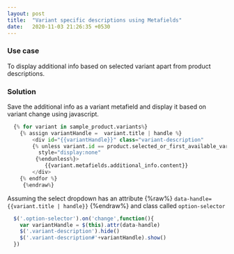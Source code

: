 ```yaml
---
layout: post
title:  "Variant specific descriptions using Metafields"
date:   2020-11-03 21:26:35 +0530
---
```

 
### Use case 

 To display additional info based on selected variant apart from product descriptions. 

### Solution  

Save the additional info as a variant metafield and display it based on variant change using javascript.

``` python {%raw%}
  {% for variant in sample_product.variants%}
    {% assign variantHandle =  variant.title | handle %}
        <div id="{{variantHandle}}" class="variant-description" 
        {% unless variant.id == product.selected_or_first_available_variant.id%} 
          style="display:none"
         {%endunless%}>
            {{variant.metafields.additional_info.content}}    
        </div>
    {% endfor %}
     {%endraw%}
```
Assuming the select dropdown has an attribute {%raw%} `data-handle={{variant.title | handle}}` {%endraw%} and class called `option-selector`
``` javascript
  $('.option-selector').on('change',function(){
    var variantHandle = $(this).attr(data-handle)
    $('.variant-description').hide()
    $('.variant-description#'+variantHandle).show()
  })

```
